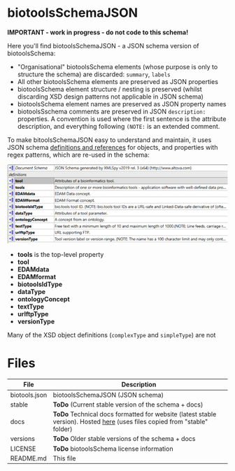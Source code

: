 # biotoolsSchemaJSON
**IMPORTANT - work in progress - do not code to this schema!**

Here you'll find biotoolsSchemaJSON - a JSON schema version of biotoolsSchema:
* "Organisational" biotoolsSchema elements (whose purpose is only to structure the schema) are discarded: ```summary```, ```labels```
* All other biotoolsSchema elements are preserved as JSON properties
* biotoolsSchema element structure / nesting is preserved (whilst discarding XSD design patterns not applicable in JSON schema)
* biotoolsSchema element names are preserved as JSON property names 
* biotoolsSschema comments are preserved in JSON ```description:``` properties.  A convention is used where the first sentence is the attribute description, and everything following ```(NOTE:``` is an extended comment.


To make bitoolsSchemaJSON easy to understand and maintain, it uses JSON schema [definitions and references](https://cswr.github.io/JsonSchema/spec/definitions_references/) for objects, and properties with regex patterns, which are re-used in the schema:  
<p align="center">
<img src="types.png" />
</p>

* **tools** is the top-level property
* **tool**
* **EDAMdata**
* **EDAMformat**
* **biotoolsIdType**
* **dataType**
* **ontologyConcept**
* **textType**
* **urlftpType**
* **versionType**


Many of the XSD object definitions (```complexType``` and ```simpleType```) are not 






# Files

File                            | Description
----                            | -----------
biotools.json                   | biotoolsSchemaJSON (JSON schema)
stable                          | **ToDo** (Current stable version of the schema + docs)
docs                            | **ToDo**  Technical docs formatted for website (latest stable version).  Hosted [here](http://bio-tools.github.io/biotoolsSchema/) (uses files copied from "stable" folder)
versions                        | **ToDo** Older stable versions of the schema + docs
LICENSE                         | **ToDo** biotoolsSchema license information
README.md		        | This file
